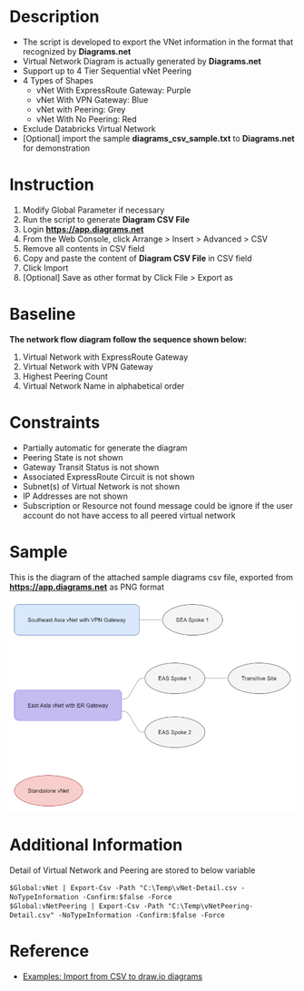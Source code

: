 # Description

- The script is developed to export the VNet information in the format that recognized by **Diagrams.net**
- Virtual Network Diagram is actually generated by **Diagrams.net**
- Support up to 4 Tier Sequential vNet Peering
- 4 Types of Shapes
    - vNet With ExpressRoute Gateway: Purple
    - vNet With VPN Gateway: Blue
    - vNet with Peering: Grey
    - vNet With No Peering: Red
- Exclude Databricks Virtual Network 
- [Optional] import the sample **diagrams_csv_sample.txt** to **Diagrams.net** for demonstration

# Instruction

1. Modify Global Parameter if necessary
1. Run the script to generate **Diagram CSV File**
1. Login **https://app.diagrams.net**
1. From the Web Console, click Arrange > Insert > Advanced > CSV
1. Remove all contents in CSV field
1. Copy and paste the content of **Diagram CSV File** in CSV field
1. Click Import
1. [Optional] Save as other format by Click File > Export as

# Baseline 

**The network flow diagram follow the sequence shown below:**

1. Virtual Network with ExpressRoute Gateway
1. Virtual Network with VPN Gateway
1. Highest Peering Count
1. Virtual Network Name in alphabetical order

# Constraints

- Partially automatic for generate the diagram
- Peering State is not shown
- Gateway Transit Status is not shown
- Associated ExpressRoute Circuit is not shown
- Subnet(s) of Virtual Network is not shown
- IP Addresses are not shown
- Subscription or Resource not found message could be ignore if the user account do not have access to all peered virtual network

# Sample

This is the diagram of the attached sample diagrams csv file, exported from **https://app.diagrams.net** as PNG format

<div>
    <img src="https://github.com/ichiche/Azure-VNet-Diagram/blob/main/diagrams_csv_sample.png" title="Diagram" alt="Diagram"
</div>

# Additional Information

Detail of Virtual Network and Peering are stored to below variable

```
$Global:vNet | Export-Csv -Path "C:\Temp\vNet-Detail.csv -NoTypeInformation -Confirm:$false -Force
$Global:vNetPeering | Export-Csv -Path "C:\Temp\vNetPeering-Detail.csv" -NoTypeInformation -Confirm:$false -Force
```
# Reference

- [Examples: Import from CSV to draw.io diagrams](https://drawio-app.com/import-from-csv-to-drawio)